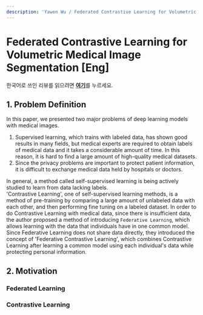 ```yaml
---
description: 'Yawen Wu / Federated Contrastive Learning for Volumetric Medical Image Segmentation / MICCAI 2021 Oral'
---
```


# Federated Contrastive Learning for Volumetric Medical Image Segmentation [Eng]

한국어로 쓰인 리뷰를 읽으려면 [**여기**](https://github.com/2na-97/awesome-reviews-kaist/blob/master/paper-review/2021-fall-paper-review/miccai-2021-federated-contrastive-learning-kor.md)를 누르세요.

## 1. Problem Definition
  In this paper, we presented two major problems of deep learning models with medical images.
  1. Supervised learning, which trains with labeled data, has shown good results in many fields, but medical experts are required to obtain labels of medical data and it takes a considerable amount of time. In this reason, it is hard to find a large amount of high-quality medical datasets.
  2. Since the privacy problems are important to protect patient information, it is difficult to exchange medical data held by hospitals or doctors.

  In general, a method called self-supervised learning is being actively studied to learn from data lacking labels.\
  'Contrastive Learning', one of self-supervised learning methods, is a method of pre-training by comparing a large amount of unlabeled data with each other, and then performing fine tuning on a labeled dataset.
  In order to do Contrastive Learning with medical data, since there is insufficient data, the author proposed a method of introducing `Federative Learning`, which allows learning with the data that individuals have in one common model.
  Since Federative Learning does not share data directly, they introduced the concept of 'Federative Contrastive Learning', which combines Contrastive Learning after learning a common model using each individual's data while protecting personal information.
  
## 2. Motivation
### Federated Learning
### Contrastive Learning

